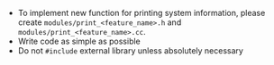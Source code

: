 - To implement new function for printing system information, please create `modules/print_<feature_name>.h` and `modules/print_<feature_name>.cc`.
 - Write code as simple as possible
 - Do not `#include` external library unless absolutely necessary

